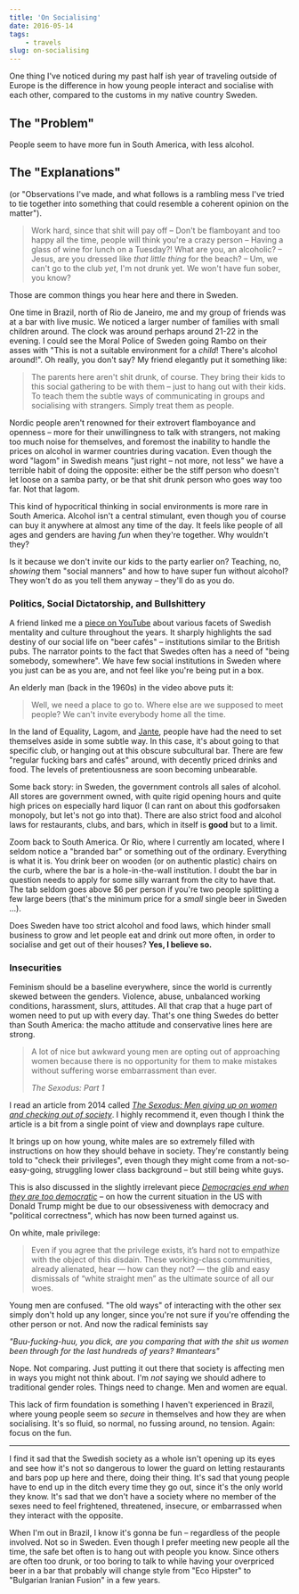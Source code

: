 ```yaml
---
title: 'On Socialising'
date: 2016-05-14
tags:
    - travels
slug: on-socialising
---
```


One thing I've noticed during my past half ish year of traveling outside of Europe is the difference
in how young people interact and socialise with each other, compared to the customs in my native
country Sweden.

## The "Problem"

People seem to have more fun in South America, with less alcohol.

## The "Explanations"

(or "Observations I've made, and what follows is a rambling mess I've tried to tie together into
something that could resemble a coherent opinion on the matter").

> Work hard, since that shit will pay off <sometime> – Don't be flamboyant and too happy all the
> time, people will think you're a crazy person – Having a glass of wine for lunch on a Tuesday?!
> What are you, an alcoholic? – Jesus, are you dressed like _that little thing_ for the beach? – Um,
> we can't go to the club _yet_, I'm not drunk yet. We won't have fun sober, you know?

Those are common things you hear here and there in Sweden.

One time in Brazil, north of Rio de Janeiro, me and my group of friends was at a bar with live
music. We noticed a larger number of families with small children around. The clock was around
perhaps around 21-22 in the evening. I could see the Moral Police of Sweden going Rambo on their
asses with "This is not a suitable environment for a _child_! There's alcohol around!". Oh really,
you don't say? My friend elegantly put it something like:

> The parents here aren't shit drunk, of course. They bring their kids to this social gathering to
> be with them – just to hang out with their kids. To teach them the subtle ways of communicating in
> groups and socialising with strangers. Simply treat them as people.

Nordic people aren't renowned for their extrovert flamboyance and openness – more for their
unwillingness to talk with strangers, not making too much noise for themselves, and foremost the
inability to handle the prices on alcohol in warmer countries during vacation. Even though the word
"lagom" in Swedish means "just right – not more, not less" we have a terrible habit of doing the
opposite: either be the stiff person who doesn't let loose on a samba party, or be that shit drunk
person who goes way too far. Not that lagom.

This kind of hypocritical thinking in social environments is more rare in South America. Alcohol
isn't a central stimulant, even though you of course can buy it anywhere at almost any time of the
day. It feels like people of all ages and genders are having _fun_ when they're together. Why
wouldn't they?

Is it because we don't invite our kids to the party earlier on? Teaching, no, _showing_ them "social
manners" and how to have super fun without alcohol? They won't do as you tell them anyway – they'll
do as you do.

### Politics, Social Dictatorship, and Bullshittery

A friend linked me a
[piece on YouTube](https://www.youtube.com/watch?v=HoHfLkS2gJk&feature=youtu.be&t=1790) about
various facets of Swedish mentality and culture throughout the years. It sharply highlights the sad
destiny of our social life on "beer cafés" – institutions similar to the British pubs. The narrator
points to the fact that Swedes often has a need of "being somebody, somewhere". We have few social
institutions in Sweden where you just can be as you are, and not feel like you're being put in a
box.

An elderly man (back in the 1960s) in the video above puts it:

> Well, we need a place to go to. Where else are we supposed to meet people? We can't invite
> everybody home all the time.

In the land of Equality, Lagom, and [Jante](https://en.wikipedia.org/wiki/Law_of_Jante), people have
had the need to set themselves aside in some subtle way. In this case, it's about going to that
specific club, or hanging out at this obscure subcultural bar. There are few "regular fucking bars
and cafés" around, with decently priced drinks and food. The levels of pretentiousness are soon
becoming unbearable.

Some back story: in Sweden, the government controls all sales of alcohol. All stores are government
owned, with quite rigid opening hours and quite high prices on especially hard liquor (I can rant on
about this godforsaken monopoly, but let's not go into that). There are also strict food and alcohol
laws for restaurants, clubs, and bars, which in itself is **good** but to a limit.

Zoom back to South America. Or Rio, where I currently am located, where I seldom notice a "branded
bar" or something out of the ordinary. Everything is what it is. You drink beer on wooden (or on
authentic plastic) chairs on the curb, where the bar is a hole-in-the-wall institution. I doubt the
bar in question needs to apply for some silly warrant from the city to have that. The tab seldom
goes above $6 per person if you're two people splitting a few large beers (that's the minimum price
for a _small_ single beer in Sweden ...).

Does Sweden have too strict alcohol and food laws, which hinder small business to grow and let
people eat and drink out more often, in order to socialise and get out of their houses? **Yes, I
believe so.**

### Insecurities

Feminism should be a baseline everywhere, since the world is currently skewed between the genders.
Violence, abuse, unbalanced working conditions, harassment, slurs, attitudes. All that crap that a
huge part of women need to put up with every day. That's one thing Swedes do better than South
America: the macho attitude and conservative lines here are strong.

> A lot of nice but awkward young men are opting out of approaching women because there is no
> opportunity for them to make mistakes without suffering worse embarrassment than ever.
>
> _The Sexodus: Part 1_

I read an article from 2014 called
[_The Sexodus: Men giving up on women and checking out of society_](http://www.breitbart.com/london/2014/12/04/the-sexodus-part-1-the-men-giving-up-on-women-and-checking-out-of-society/).
I highly recommend it, even though I think the article is a bit from a single point of view and
downplays rape culture.

It brings up on how young, white males are so extremely filled with instructions on how they should
behave in society. They're constantly being told to "check their privileges", even though they might
come from a not-so-easy-going, struggling lower class background – but still being white guys.

This is also discussed in the slightly irrelevant piece
[_Democracies end when they are too democratic_](http://nymag.com/daily/intelligencer/2016/04/america-tyranny-donald-trump.html#)
– on how the current situation in the US with Donald Trump might be due to our obsessiveness with
democracy and "political correctness", which has now been turned against us.

On white, male privilege:

> Even if you agree that the privilege exists, it’s hard not to empathize with the object of this
> disdain. These working-class communities, already alienated, hear — how can they not? — the glib
> and easy dismissals of “white straight men” as the ultimate source of all our woes.

Young men are confused. "The old ways" of interacting with the other sex simply don't hold up any
longer, since you're not sure if you're offending the other person or not. And now the radical
feminists say

_"Buu-fucking-huu, you dick, are you comparing that with the shit us women been through for the last
hundreds of years? #mantears"_

Nope. Not comparing. Just putting it out there that society is affecting men in ways you might not
think about. I'm _not_ saying we should adhere to traditional gender roles. Things need to change.
Men and women are equal.

This lack of firm foundation is something I haven't experienced in Brazil, where young people seem
so _secure_ in themselves and how they are when socialising. It's so fluid, so normal, no fussing
around, no tension. Again: focus on the fun.

---

I find it sad that the Swedish society as a whole isn't opening up its eyes and see how it's not so
dangerous to lower the guard on letting restaurants and bars pop up here and there, doing their
thing. It's sad that young people have to end up in the ditch every time they go out, since it's the
only world they know. It's sad that we don't have a society where no member of the sexes need to
feel frightened, threatened, insecure, or embarrassed when they interact with the opposite.

When I'm out in Brazil, I know it's gonna be fun – regardless of the people involved. Not so in
Sweden. Even though I prefer meeting new people all the time, the safe bet often is to hang out with
people you know. Since others are often too drunk, or too boring to talk to while having your
overpriced beer in a bar that probably will change style from "Eco Hipster" to "Bulgarian Iranian
Fusion" in a few years.
